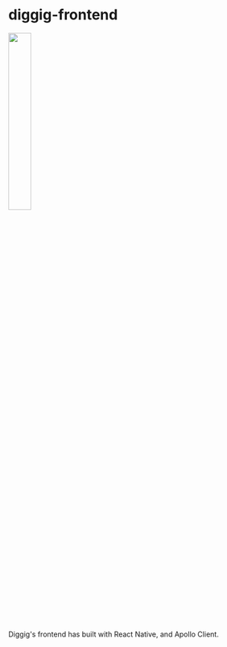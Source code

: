 # diggig-frontend

<img src="https://user-images.githubusercontent.com/82920859/215319605-998bb777-34c2-4636-95f0-d8db1c004b4a.png" style="width:30%;height:30%"/>

Diggig's frontend has built with React Native, and Apollo Client.
